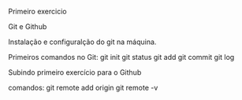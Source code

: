 Primeiro exercicio

Git e Github

Instalação e configuralção do git na máquina.

Primeiros comandos no Git:
	git init
	git status
	git add 
	git commit
	git log

Subindo primeiro exercício para o Github

comandos:
	git remote add origin
	git remote -v

